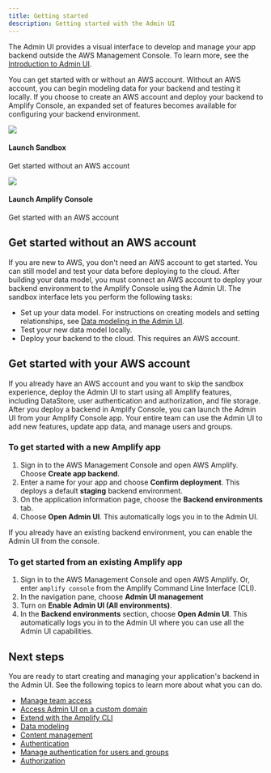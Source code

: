 ```yaml
---
title: Getting started
description: Getting started with the Admin UI
---
```


The Admin UI provides a visual interface to develop and manage your app backend outside the AWS Management Console. To learn more, see the [Introduction to Admin UI](~/console/adminui/intro.md).

You can get started with or without an AWS account. Without an AWS account, you can begin modeling data for your backend and testing it locally. If you choose to create an AWS account and deploy your backend to Amplify Console, an expanded set of features becomes available for configuring your backend environment. 

<amplify-responsive-grid grid-gap="2" columns="2" class="margin-top-lg margin-bottom-lg">
<docs-card external url="https://sandbox.amplifyapp.com/" container-tag="amplify-external-link" >
  <img slot="graphic" src="~/images/console/adminui.svg" />
  <h4 slot="heading">Launch Sandbox</h4>
  <p slot="description">Get started without an AWS account</p>
</docs-card>
<docs-card external url="https://console.aws.amazon.com/amplify/home?#/deploy-backend" container-tag="amplify-external-link" >
  <img slot="graphic" src="~/assets/logo-dark.svg" />
  <h4 slot="heading">Launch Amplify Console</h4>
  <p slot="description">Get started with an AWS account</p>
</docs-card>
</amplify-responsive-grid>

## Get started without an AWS account 

If you are new to AWS, you don't need an AWS account to get started. You can still model and test your data before deploying to the cloud. After building your data model, you must connect an AWS account to deploy your backend environment to the Amplify Console using the Admin UI. The sandbox interface lets you perform the following tasks:
  * Set up your data model. For instructions on creating models and setting relationships, see [Data modeling in the Admin UI](~/console/data/data-model.md#Data-modeling-in-the-Admin-UI).
  * Test your new data model locally.
  * Deploy your backend to the cloud. This requires an AWS account.

## Get started with your AWS account

If you already have an AWS account and you want to skip the sandbox experience, deploy the Admin UI to start using all Amplify features, including DataStore, user authentication and authorization, and file storage. After you deploy a backend in Amplify Console, you can launch the Admin UI from your Amplify Console app. Your entire team can use the Admin UI to add new features, update app data, and manage users and groups.

### To get started with a new Amplify app
1. Sign in to the AWS Management Console and open AWS Amplify. Choose **Create app backend**.
2. Enter a name for your app and choose **Confirm deployment**. This deploys a default **staging** backend environment.
3. On the application information page, choose the **Backend environments** tab.
4. Choose **Open Admin UI**. This automatically logs you in to the Admin UI.

If you already have an existing backend environment, you can enable the Admin UI from the console.

### To get started from an existing Amplify app

1. Sign in to the AWS Management Console and open AWS Amplify. Or, enter `amplify console` from the Amplify Command Line Interface (CLI).
2. In the navigation pane, choose **Admin UI management**
3. Turn on **Enable Admin UI (All environments)**. 
4. In the **Backend environments** section, choose **Open Admin UI**.  This automatically logs you in to the Admin UI where you can use all the Admin UI capabilities.

## Next steps

You are ready to start creating and managing your application's backend in the Admin UI. See the following topics to learn more about what you can do.
  * [Manage team access](~/console/adminui/access-management.md)
  * [Access Admin UI on a custom domain](~/console/adminui/custom-domain.md)
  * [Extend with the Amplify CLI ](~/console/adminui/extend-cli.md)
  * [Data modeling](~/console/data/data-model.md)
  * [Content management](~/console/data/content-management.md)
  * [Authentication](~/console/auth/authentication.md)
  * [Manage authentication for users and groups](~/console/auth/user-management.md)
  * [Authorization](~/console/authz/authorization.md)
  
  
 


